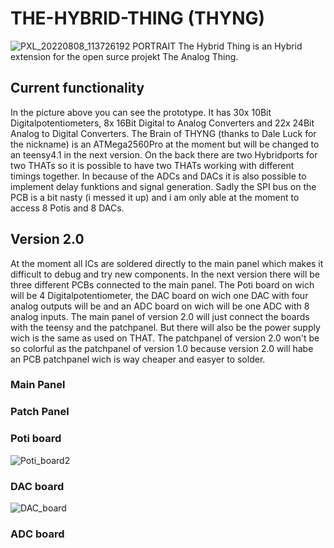 # THE-HYBRID-THING (THYNG)
![PXL_20220808_113726192 PORTRAIT](https://user-images.githubusercontent.com/88040345/183528472-f8c01683-e461-49ca-acc9-418eba13f83e.jpg)
The Hybrid Thing is an Hybrid extension for the open surce projekt The Analog Thing.
## Current functionality
In the picture above you can see the prototype. It has 30x 10Bit Digitalpotentiometers, 8x 16Bit Digital to Analog Converters and 22x 24Bit Analog to Digital Converters.
The Brain of THYNG (thanks to Dale Luck for the nickname) is an ATMega2560Pro at the moment but will be changed to an teensy4.1 in the next version.
On the back there are two Hybridports for two THATs so it is possible to have two THATs working with different timings together. In because of the ADCs and DACs it is also possible to implement delay funktions and signal generation. Sadly the SPI bus on the PCB is a bit nasty (i messed it up) and  i am only able at the moment to access 8 Potis and 8 DACs. 
## Version 2.0
At the moment all ICs are soldered directly to the main panel which makes it difficult to debug and try new components.  In the next version there will be three different PCBs connected to the main panel. The Poti board on wich will be 4 Digitalpotentiometer, the DAC board on wich one DAC with four analog outputs will be and an ADC board on wich will be one ADC with 8 analog inputs. The main panel of version 2.0 will just connect the boards with the teensy and the patchpanel. But there will also be the power supply wich is the same as used on THAT. The patchpanel of version 2.0 won't be so colorful as the  patchpanel of version 1.0 because version 2.0 will habe an PCB patchpanel wich is way cheaper and easyer to solder.   
### Main Panel

### Patch Panel

### Poti board
![Poti_board2](https://user-images.githubusercontent.com/88040345/188515353-44147fa4-1428-4020-807a-47bc91e063e7.png)

### DAC board
![DAC_board](https://user-images.githubusercontent.com/88040345/188515297-c7090d79-6e87-4d23-87d5-09beea0f45c0.png)

### ADC board
